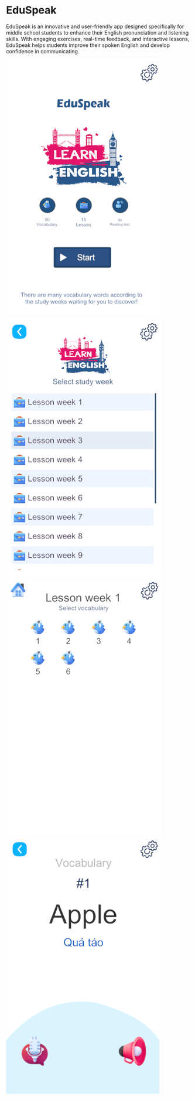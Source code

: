 # EduSpeak
EduSpeak is an innovative and user-friendly app designed specifically for middle school students to enhance their English pronunciation and listening skills. With engaging exercises, real-time feedback, and interactive lessons, EduSpeak helps students improve their spoken English and develop confidence in communicating.

![screenshot](screenshot.png)
![screenshot](screenshot_2.png)
![screenshot](screenshot_3.png)
![screenshot](screenshot_4.png)
